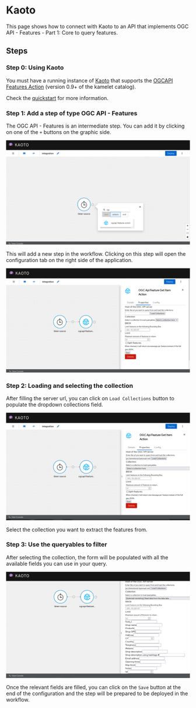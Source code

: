 # Kaoto

This page shows how to connect with Kaoto to an API that implements OGC API - Features - Part 1: Core to query features.

## Steps

### Step 0: Using Kaoto

You must have a running instance of [Kaoto](https://kaoto.io) that supports the [OGCAPI Features Action](https://camel.apache.org/camel-kamelets/next/ogcapi-features-action.html) (version 0.9+ of the kamelet catalog).

Check the [quickstart](https://kaoto.io/quickstart/) for more information.

### Step 1: Add a step of type OGC API - Features

The OGC API - Features is an intermediate step. You can add it by clicking on one of the `+` buttons on the graphic side.

![](images/Kaoto-1-add-step.png "Add a step of type OGC API - Features")

This will add a new step in the workflow. Clicking on this step will open the configuration tab on the right side of the application.

![](images/Kaoto-2-open-properties.png "Configuration tab")


### Step 2: Loading and selecting the collection

After filling the server url, you can click on `Load Collections` button to populate the dropdown collections field.

![](images/Kaoto-3-load-collections.png "Connect and select the collections")

Select the collection you want to extract the features from.

### Step 3: Use the queryables to filter

After selecting the collection, the form will be populated with all the available fields you can use in your query.

![](images/Kaoto-4-create-query.png "Filter your features")

Once the relevant fields are filled, you can click on the `Save` button at the end of the configuration and the step will be prepared to be deployed in the workflow.
